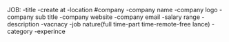 JOB:
-title
-create at
-location
#company
-company name
-company logo
-company sub title
-company website
-company email
-salary range
-description
-vacnacy
-job nature(full time-part time-remote-free lance)
-category
-experince

